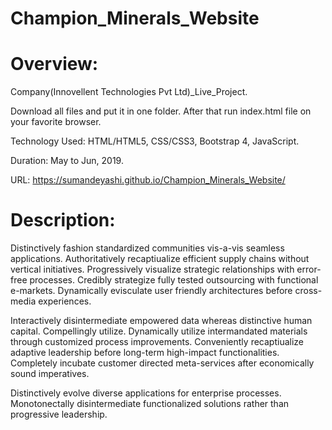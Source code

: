 # Champion_Minerals_Website

# Overview:

Company(Innovellent Technologies Pvt Ltd)_Live_Project.

Download all files and put it in one folder. After that run index.html file on your favorite browser.

Technology Used: HTML/HTML5, CSS/CSS3, Bootstrap 4, JavaScript.

Duration: May to Jun, 2019.

URL: https://sumandeyashi.github.io/Champion_Minerals_Website/


# Description:

Distinctively fashion standardized communities vis-a-vis seamless applications. Authoritatively recaptiualize efficient supply chains without vertical initiatives. Progressively visualize strategic relationships with error-free processes. Credibly strategize fully tested outsourcing with functional e-markets. Dynamically evisculate user friendly architectures before cross-media experiences. 

Interactively disintermediate empowered data whereas distinctive human capital. Compellingly utilize. Dynamically utilize intermandated materials through customized process improvements. Conveniently recaptiualize adaptive leadership before long-term high-impact functionalities. Completely incubate customer directed meta-services after economically sound imperatives.

Distinctively evolve diverse applications for enterprise processes. Monotonectally disintermediate functionalized solutions rather than progressive leadership.

